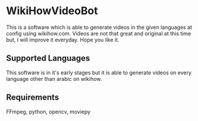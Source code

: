 # WikiHowVideoBot
This is a software which is able to generate videos in the given languages at config using wikihow.com. Videos are not that great and original at this time but, I will improve it everyday. Hope you like it.
## Supported Languages
This software is in it's early stages but it is able to generate videos on every language other than arabic on wikihow. 
## Requirements
FFmpeg, python, opencv, moviepy

